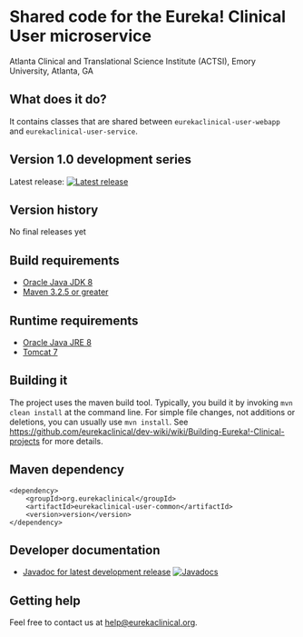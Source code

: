 # Shared code for the Eureka! Clinical User microservice
Atlanta Clinical and Translational Science Institute (ACTSI), Emory University, Atlanta, GA

## What does it do?
It contains classes that are shared between `eurekaclinical-user-webapp` and `eurekaclinical-user-service`.

## Version 1.0 development series
Latest release: [![Latest release](https://maven-badges.herokuapp.com/maven-central/org.eurekaclinical/eurekaclinical-user-common/badge.svg)](https://maven-badges.herokuapp.com/maven-central/org.eurekaclinical/eurekaclinical-user-common)

## Version history
No final releases yet

## Build requirements
* [Oracle Java JDK 8](http://www.oracle.com/technetwork/java/javase/overview/index.html)
* [Maven 3.2.5 or greater](https://maven.apache.org)

## Runtime requirements
* [Oracle Java JRE 8](http://www.oracle.com/technetwork/java/javase/overview/index.html)
* [Tomcat 7](https://tomcat.apache.org)

## Building it
The project uses the maven build tool. Typically, you build it by invoking `mvn clean install` at the command line. For simple file changes, not additions or deletions, you can usually use `mvn install`. See https://github.com/eurekaclinical/dev-wiki/wiki/Building-Eureka!-Clinical-projects for more details.

## Maven dependency
```
<dependency>
    <groupId>org.eurekaclinical</groupId>
    <artifactId>eurekaclinical-user-common</artifactId>
    <version>version</version>
</dependency>
```

## Developer documentation
* [Javadoc for latest development release](http://javadoc.io/doc/org.eurekaclinical/eurekaclinical-user-common) [![Javadocs](http://javadoc.io/badge/org.eurekaclinical/eurekaclinical-user-common.svg)](http://javadoc.io/doc/org.eurekaclinical/eurekaclinical-user-common)

## Getting help
Feel free to contact us at help@eurekaclinical.org.


